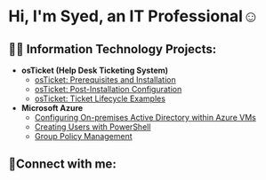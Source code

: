 <h1>Hi, I'm Syed, an IT Professional</a>☺</h1>

<h2>👨‍💻 Information Technology Projects:</h2>

- <b>osTicket (Help Desk Ticketing System)</b>
  - [osTicket: Prerequisites and Installation](https://github.com/syedsbhasan/osticket-prereqs)
  - [osTicket: Post-Installation Configuration](https://github.com/syedsbhasan/post-install-config)
  - [osTicket: Ticket Lifecycle Examples](https://github.com/syedsbhasan/ticket-lifecycle)
- <b>Microsoft Azure</b>
  - [Configuring On-premises Active Directory within Azure VMs](https://github.com/syedsbhasan/configure-ad)
  - [Creating Users with PowerShell](https://github.com/syedsbhasan/creating-users/tree/syedshahabulhasan)
  - [Group Policy Management](https://github.com/syedsbhasan/group-policy-management)

<h2>🤳Connect with me:</h2>


